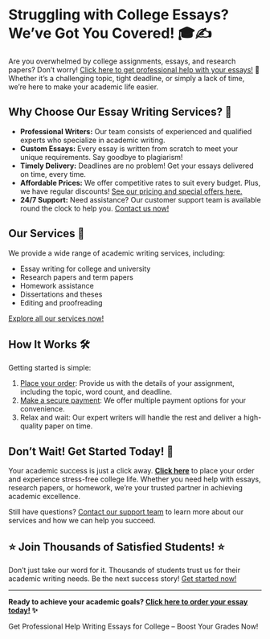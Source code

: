 <h1>Struggling with College Essays? We’ve Got You Covered! 🎓✍️</h1>

<p>Are you overwhelmed by college assignments, essays, and research papers? Don’t worry! <a href="https://tinyurl.com/topessay?keyword=help+writing+essays+for+college">Click here to get professional help with your essays!</a> 🚀 Whether it’s a challenging topic, tight deadline, or simply a lack of time, we’re here to make your academic life easier.</p>

<h2>Why Choose Our Essay Writing Services? 🤔</h2>
<ul>
    <li><strong>Professional Writers:</strong> Our team consists of experienced and qualified experts who specialize in academic writing.</li>
    <li><strong>Custom Essays:</strong> Every essay is written from scratch to meet your unique requirements. Say goodbye to plagiarism!</li>
    <li><strong>Timely Delivery:</strong> Deadlines are no problem! Get your essays delivered on time, every time.</li>
    <li><strong>Affordable Prices:</strong> We offer competitive rates to suit every budget. Plus, we have regular discounts! <a href="https://tinyurl.com/topessay?keyword=help+writing+essays+for+college">See our pricing and special offers here.</a></li>
    <li><strong>24/7 Support:</strong> Need assistance? Our customer support team is available round the clock to help you. <a href="https://tinyurl.com/topessay?keyword=help+writing+essays+for+college">Contact us now!</a></li>
</ul>

<h2>Our Services 📝</h2>
<p>We provide a wide range of academic writing services, including:</p>
<ul>
    <li>Essay writing for college and university</li>
    <li>Research papers and term papers</li>
    <li>Homework assistance</li>
    <li>Dissertations and theses</li>
    <li>Editing and proofreading</li>
</ul>
<p><a href="https://tinyurl.com/topessay?keyword=help+writing+essays+for+college">Explore all our services now!</a></p>

<h2>How It Works 🛠️</h2>
<p>Getting started is simple:</p>
<ol>
    <li><a href="https://tinyurl.com/topessay?keyword=help+writing+essays+for+college">Place your order</a>: Provide us with the details of your assignment, including the topic, word count, and deadline.</li>
    <li><a href="https://tinyurl.com/topessay?keyword=help+writing+essays+for+college">Make a secure payment</a>: We offer multiple payment options for your convenience.</li>
    <li>Relax and wait: Our expert writers will handle the rest and deliver a high-quality paper on time.</li>
</ol>

<h2>Don’t Wait! Get Started Today! 🎉</h2>
<p>Your academic success is just a click away. <strong><a href="https://tinyurl.com/topessay?keyword=help+writing+essays+for+college">Click here</a></strong> to place your order and experience stress-free college life. Whether you need help with essays, research papers, or homework, we’re your trusted partner in achieving academic excellence.</p>

<p>Still have questions? <a href="https://tinyurl.com/topessay?keyword=help+writing+essays+for+college">Contact our support team</a> to learn more about our services and how we can help you succeed.</p>

<h2>⭐ Join Thousands of Satisfied Students! ⭐</h2>
<p>Don’t just take our word for it. Thousands of students trust us for their academic writing needs. Be the next success story! <a href="https://tinyurl.com/topessay?keyword=help+writing+essays+for+college">Get started now!</a></p>

<hr>
<p><strong>Ready to achieve your academic goals? <a href="https://tinyurl.com/topessay?keyword=help+writing+essays+for+college">Click here to order your essay today!</a> ✨</strong></p>
Get Professional Help Writing Essays for College – Boost Your Grades Now!
